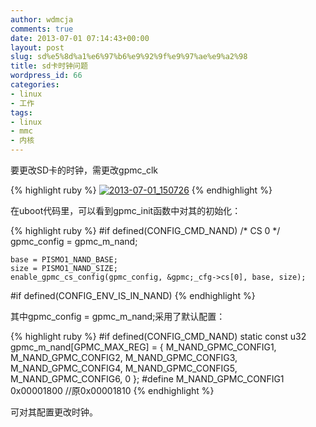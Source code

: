 ```yaml
---
author: wdmcja
comments: true
date: 2013-07-01 07:14:43+00:00
layout: post
slug: sd%e5%8d%a1%e6%97%b6%e9%92%9f%e9%97%ae%e9%a2%98
title: sd卡时钟问题
wordpress_id: 66
categories:
- linux
- 工作
tags:
- linux
- mmc
- 内核
---
```


  要更改SD卡的时钟，需更改gpmc_clk


{% highlight ruby %}
[![2013-07-01_150726](/wordpress/wp-content/uploads/2013/07/2013-07-01_150726-300x69.png)](/wordpress/wp-content/uploads/2013/07/2013-07-01_150726.png)
{% endhighlight %}


  在uboot代码里，可以看到gpmc_init函数中对其的初始化：


{% highlight ruby %}
#if defined(CONFIG_CMD_NAND)	/* CS 0 */
	gpmc_config = gpmc_m_nand;

	base = PISMO1_NAND_BASE;
	size = PISMO1_NAND_SIZE;
	enable_gpmc_cs_config(gpmc_config, &gpmc;_cfg->cs[0], base, size);
#if defined(CONFIG_ENV_IS_IN_NAND)
{% endhighlight %}


  其中gpmc_config = gpmc_m_nand;采用了默认配置：


{% highlight ruby %}
#if defined(CONFIG_CMD_NAND)
static const u32 gpmc_m_nand[GPMC_MAX_REG] = {
	M_NAND_GPMC_CONFIG1,
	M_NAND_GPMC_CONFIG2,
	M_NAND_GPMC_CONFIG3,
	M_NAND_GPMC_CONFIG4,
	M_NAND_GPMC_CONFIG5,
	M_NAND_GPMC_CONFIG6, 0
};
#define M_NAND_GPMC_CONFIG1	0x00001800	//原0x00001810
{% endhighlight %}


  可对其配置更改时钟。
       







